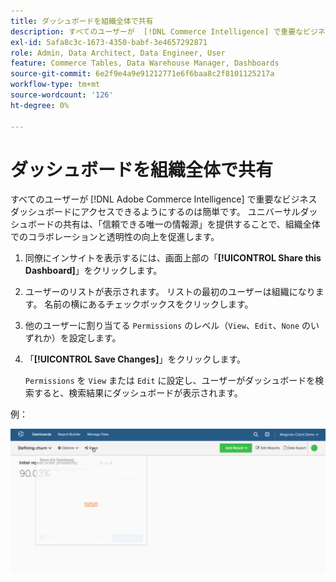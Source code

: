 ```yaml
---
title: ダッシュボードを組織全体で共有
description: すべてのユーザーが  [!DNL Commerce Intelligence] で重要なビジネスダッシュボードに確実にアクセスできるようにする方法を説明します。
exl-id: 5afa8c3c-1673-4350-babf-3e4657292871
role: Admin, Data Architect, Data Engineer, User
feature: Commerce Tables, Data Warehouse Manager, Dashboards
source-git-commit: 6e2f9e4a9e91212771e6f6baa8c2f8101125217a
workflow-type: tm+mt
source-wordcount: '126'
ht-degree: 0%

---
```


# ダッシュボードを組織全体で共有

すべてのユーザーが [!DNL Adobe Commerce Intelligence] で重要なビジネスダッシュボードにアクセスできるようにするのは簡単です。 ユニバーサルダッシュボードの共有は、「信頼できる唯一の情報源」を提供することで、組織全体でのコラボレーションと透明性の向上を促進します。

1. 同僚にインサイトを表示するには、画面上部の「**[!UICONTROL Share this Dashboard]**」をクリックします。

1. ユーザーのリストが表示されます。 リストの最初のユーザーは組織になります。 名前の横にあるチェックボックスをクリックします。

1. 他のユーザーに割り当てる `Permissions` のレベル（`View`、`Edit`、`None` のいずれか）を設定します。

1. 「**[!UICONTROL Save Changes]**」をクリックします。

   `Permissions` を `View` または `Edit` に設定し、ユーザーがダッシュボードを検索すると、検索結果にダッシュボードが表示されます。

例：

![ ダッシュボードを共有 ](../../assets/share.gif)<!--{: width="675" height="311"}-->
